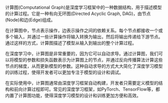 计算图(Computational Graph)是深度学习框架中的一种数据结构，用于描述模型的计算过程。它是一种有向无环图(Directed Acyclic Graph, DAG)，由节点(Node)和边(Edge)组成。

在计算图中，节点表示操作，边表示操作之间的依赖关系。每个节点都接收一个或多个输入，并通过一些计算操作将输入转换为输出，然后将输出传递给下游节点。通过这样的方式，计算图描述了模型从输入到输出的整个计算过程。

在深度学习中，计算图是非常重要的，因为它可以自动求导。通过计算图，我们可以将模型的参数和损失函数表示为计算图上的节点，并通过反向传播算法计算这些节点的梯度，从而更新模型的参数。这种自动求导的方式大大简化了深度学习模型的训练过程，使得开发者可以更加专注于模型的设计和调试。

在实际使用中，计算图通常由深度学习框架自动构建，开发者只需要定义模型的结构和前向计算过程即可。常见的深度学习框架，如PyTorch、TensorFlow等，都内置了计算图功能，使得深度学习模型的设计和训练更加方便和高效。